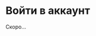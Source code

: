 # Войти в аккаунт
Скоро...
<script type="text/javascript">
/*! jshashes - New BSD License - https://github.com/h2non/jshashes */
(function(){var n;function e(n){var e,t,r="",o=-1,f;if(n&&n.length){f=n.length;while((o+=1)<f){e=n.charCodeAt(o);t=o+1<f?n.charCodeAt(o+1):0;if(55296<=e&&e<=56319&&56320<=t&&t<=57343){e=65536+((e&1023)<<10)+(t&1023);o+=1}if(e<=127){r+=String.fromCharCode(e)}else if(e<=2047){r+=String.fromCharCode(192|e>>>6&31,128|e&63)}else if(e<=65535){r+=String.fromCharCode(224|e>>>12&15,128|e>>>6&63,128|e&63)}else if(e<=2097151){r+=String.fromCharCode(240|e>>>18&7,128|e>>>12&63,128|e>>>6&63,128|e&63)}}}return r}function t(n){var e,t,r,o,f,i=[],h;e=t=r=o=f=0;if(n&&n.length){h=n.length;n+="";while(e<h){r=n.charCodeAt(e);t+=1;if(r<128){i[t]=String.fromCharCode(r);e+=1}else if(r>191&&r<224){o=n.charCodeAt(e+1);i[t]=String.fromCharCode((r&31)<<6|o&63);e+=2}else{o=n.charCodeAt(e+1);f=n.charCodeAt(e+2);i[t]=String.fromCharCode((r&15)<<12|(o&63)<<6|f&63);e+=3}}}return i.join("")}function r(n,e){var t=(n&65535)+(e&65535),r=(n>>16)+(e>>16)+(t>>16);return r<<16|t&65535}function o(n,e){return n<<e|n>>>32-e}function f(n,e){var t=e?"0123456789ABCDEF":"0123456789abcdef",r="",o,f=0,i=n.length;for(;f<i;f+=1){o=n.charCodeAt(f);r+=t.charAt(o>>>4&15)+t.charAt(o&15)}return r}function i(n){var e,t=n.length,r="";for(e=0;e<t;e+=1){r+=String.fromCharCode(n.charCodeAt(e)&255,n.charCodeAt(e)>>>8&255)}return r}function h(n){var e,t=n.length,r="";for(e=0;e<t;e+=1){r+=String.fromCharCode(n.charCodeAt(e)>>>8&255,n.charCodeAt(e)&255)}return r}function u(n){var e,t=n.length*32,r="";for(e=0;e<t;e+=8){r+=String.fromCharCode(n[e>>5]>>>24-e%32&255)}return r}function a(n){var e,t=n.length*32,r="";for(e=0;e<t;e+=8){r+=String.fromCharCode(n[e>>5]>>>e%32&255)}return r}function c(n){var e,t=n.length*8,r=Array(n.length>>2),o=r.length;for(e=0;e<o;e+=1){r[e]=0}for(e=0;e<t;e+=8){r[e>>5]|=(n.charCodeAt(e/8)&255)<<e%32}return r}function l(n){var e,t=n.length*8,r=Array(n.length>>2),o=r.length;for(e=0;e<o;e+=1){r[e]=0}for(e=0;e<t;e+=8){r[e>>5]|=(n.charCodeAt(e/8)&255)<<24-e%32}return r}function D(n,e){var t=e.length,r=Array(),o,f,i,h,u,a,c,l;a=Array(Math.ceil(n.length/2));h=a.length;for(o=0;o<h;o+=1){a[o]=n.charCodeAt(o*2)<<8|n.charCodeAt(o*2+1)}while(a.length>0){u=Array();i=0;for(o=0;o<a.length;o+=1){i=(i<<16)+a[o];f=Math.floor(i/t);i-=f*t;if(u.length>0||f>0){u[u.length]=f}}r[r.length]=i;a=u}c="";for(o=r.length-1;o>=0;o--){c+=e.charAt(r[o])}l=Math.ceil(n.length*8/(Math.log(e.length)/Math.log(2)));for(o=c.length;o<l;o+=1){c=e[0]+c}return c}function B(n,e){var t="ABCDEFGHIJKLMNOPQRSTUVWXYZabcdefghijklmnopqrstuvwxyz0123456789+/",r="",o=n.length,f,i,h;e=e||"=";for(f=0;f<o;f+=3){h=n.charCodeAt(f)<<16|(f+1<o?n.charCodeAt(f+1)<<8:0)|(f+2<o?n.charCodeAt(f+2):0);for(i=0;i<4;i+=1){if(f*8+i*6>n.length*8){r+=e}else{r+=t.charAt(h>>>6*(3-i)&63)}}}return r}n={VERSION:"1.0.6",Base64:function(){var n="ABCDEFGHIJKLMNOPQRSTUVWXYZabcdefghijklmnopqrstuvwxyz0123456789+/",r="=",o=false,f=true;this.encode=function(t){var o,i,h,u="",a=t.length;r=r||"=";t=f?e(t):t;for(o=0;o<a;o+=3){h=t.charCodeAt(o)<<16|(o+1<a?t.charCodeAt(o+1)<<8:0)|(o+2<a?t.charCodeAt(o+2):0);for(i=0;i<4;i+=1){if(o*8+i*6>a*8){u+=r}else{u+=n.charAt(h>>>6*(3-i)&63)}}}return u};this.decode=function(e){var o,i,h,u,a,c,l,D,B,C,A="",s=[];if(!e){return e}o=C=0;e=e.replace(new RegExp("\\"+r,"gi"),"");do{a=n.indexOf(e.charAt(o+=1));c=n.indexOf(e.charAt(o+=1));l=n.indexOf(e.charAt(o+=1));D=n.indexOf(e.charAt(o+=1));B=a<<18|c<<12|l<<6|D;i=B>>16&255;h=B>>8&255;u=B&255;C+=1;if(l===64){s[C]=String.fromCharCode(i)}else if(D===64){s[C]=String.fromCharCode(i,h)}else{s[C]=String.fromCharCode(i,h,u)}}while(o<e.length);A=s.join("");A=f?t(A):A;return A};this.setPad=function(n){r=n||r;return this};this.setTab=function(e){n=e||n;return this};this.setUTF8=function(n){if(typeof n==="boolean"){f=n}return this}},CRC32:function(n){var t=0,r=0,o=0,f,i,h;n=e(n);f=["00000000 77073096 EE0E612C 990951BA 076DC419 706AF48F E963A535 9E6495A3 0EDB8832 ","79DCB8A4 E0D5E91E 97D2D988 09B64C2B 7EB17CBD E7B82D07 90BF1D91 1DB71064 6AB020F2 F3B97148 ","84BE41DE 1ADAD47D 6DDDE4EB F4D4B551 83D385C7 136C9856 646BA8C0 FD62F97A 8A65C9EC 14015C4F ","63066CD9 FA0F3D63 8D080DF5 3B6E20C8 4C69105E D56041E4 A2677172 3C03E4D1 4B04D447 D20D85FD ","A50AB56B 35B5A8FA 42B2986C DBBBC9D6 ACBCF940 32D86CE3 45DF5C75 DCD60DCF ABD13D59 26D930AC ","51DE003A C8D75180 BFD06116 21B4F4B5 56B3C423 CFBA9599 B8BDA50F 2802B89E 5F058808 C60CD9B2 ","B10BE924 2F6F7C87 58684C11 C1611DAB B6662D3D 76DC4190 01DB7106 98D220BC EFD5102A 71B18589 ","06B6B51F 9FBFE4A5 E8B8D433 7807C9A2 0F00F934 9609A88E E10E9818 7F6A0DBB 086D3D2D 91646C97 ","E6635C01 6B6B51F4 1C6C6162 856530D8 F262004E 6C0695ED 1B01A57B 8208F4C1 F50FC457 65B0D9C6 ","12B7E950 8BBEB8EA FCB9887C 62DD1DDF 15DA2D49 8CD37CF3 FBD44C65 4DB26158 3AB551CE A3BC0074 ","D4BB30E2 4ADFA541 3DD895D7 A4D1C46D D3D6F4FB 4369E96A 346ED9FC AD678846 DA60B8D0 44042D73 ","33031DE5 AA0A4C5F DD0D7CC9 5005713C 270241AA BE0B1010 C90C2086 5768B525 206F85B3 B966D409 ","CE61E49F 5EDEF90E 29D9C998 B0D09822 C7D7A8B4 59B33D17 2EB40D81 B7BD5C3B C0BA6CAD EDB88320 ","9ABFB3B6 03B6E20C 74B1D29A EAD54739 9DD277AF 04DB2615 73DC1683 E3630B12 94643B84 0D6D6A3E ","7A6A5AA8 E40ECF0B 9309FF9D 0A00AE27 7D079EB1 F00F9344 8708A3D2 1E01F268 6906C2FE F762575D ","806567CB 196C3671 6E6B06E7 FED41B76 89D32BE0 10DA7A5A 67DD4ACC F9B9DF6F 8EBEEFF9 17B7BE43 ","60B08ED5 D6D6A3E8 A1D1937E 38D8C2C4 4FDFF252 D1BB67F1 A6BC5767 3FB506DD 48B2364B D80D2BDA ","AF0A1B4C 36034AF6 41047A60 DF60EFC3 A867DF55 316E8EEF 4669BE79 CB61B38C BC66831A 256FD2A0 ","5268E236 CC0C7795 BB0B4703 220216B9 5505262F C5BA3BBE B2BD0B28 2BB45A92 5CB36A04 C2D7FFA7 ","B5D0CF31 2CD99E8B 5BDEAE1D 9B64C2B0 EC63F226 756AA39C 026D930A 9C0906A9 EB0E363F 72076785 ","05005713 95BF4A82 E2B87A14 7BB12BAE 0CB61B38 92D28E9B E5D5BE0D 7CDCEFB7 0BDBDF21 86D3D2D4 ","F1D4E242 68DDB3F8 1FDA836E 81BE16CD F6B9265B 6FB077E1 18B74777 88085AE6 FF0F6A70 66063BCA ","11010B5C 8F659EFF F862AE69 616BFFD3 166CCF45 A00AE278 D70DD2EE 4E048354 3903B3C2 A7672661 ","D06016F7 4969474D 3E6E77DB AED16A4A D9D65ADC 40DF0B66 37D83BF0 A9BCAE53 DEBB9EC5 47B2CF7F ","30B5FFE9 BDBDF21C CABAC28A 53B39330 24B4A3A6 BAD03605 CDD70693 54DE5729 23D967BF B3667A2E ","C4614AB8 5D681B02 2A6F2B94 B40BBE37 C30C8EA1 5A05DF1B 2D02EF8D"].join("");t=t^-1;for(i=0,h=n.length;i<h;i+=1){o=(t^n.charCodeAt(i))&255;r="0x"+f.substr(o*9,8);t=t>>>8^r}return(t^-1)>>>0},MD5:function(n){var t=n&&typeof n.uppercase==="boolean"?n.uppercase:false,i=n&&typeof n.pad==="string"?n.pad:"=",h=n&&typeof n.utf8==="boolean"?n.utf8:true;this.hex=function(n){return f(u(n,h),t)};this.b64=function(n){return B(u(n),i)};this.any=function(n,e){return D(u(n,h),e)};this.raw=function(n){return u(n,h)};this.hex_hmac=function(n,e){return f(l(n,e),t)};this.b64_hmac=function(n,e){return B(l(n,e),i)};this.any_hmac=function(n,e,t){return D(l(n,e),t)};this.vm_test=function(){return hex("abc").toLowerCase()==="900150983cd24fb0d6963f7d28e17f72"};this.setUpperCase=function(n){if(typeof n==="boolean"){t=n}return this};this.setPad=function(n){i=n||i;return this};this.setUTF8=function(n){if(typeof n==="boolean"){h=n}return this};function u(n){n=h?e(n):n;return a(C(c(n),n.length*8))}function l(n,t){var r,o,f,i,u;n=h?e(n):n;t=h?e(t):t;r=c(n);if(r.length>16){r=C(r,n.length*8)}o=Array(16),f=Array(16);for(u=0;u<16;u+=1){o[u]=r[u]^909522486;f[u]=r[u]^1549556828}i=C(o.concat(c(t)),512+t.length*8);return a(C(f.concat(i),512+128))}function C(n,e){var t,o,f,i,h,u=1732584193,a=-271733879,c=-1732584194,l=271733878;n[e>>5]|=128<<e%32;n[(e+64>>>9<<4)+14]=e;for(t=0;t<n.length;t+=16){o=u;f=a;i=c;h=l;u=s(u,a,c,l,n[t+0],7,-680876936);l=s(l,u,a,c,n[t+1],12,-389564586);c=s(c,l,u,a,n[t+2],17,606105819);a=s(a,c,l,u,n[t+3],22,-1044525330);u=s(u,a,c,l,n[t+4],7,-176418897);l=s(l,u,a,c,n[t+5],12,1200080426);c=s(c,l,u,a,n[t+6],17,-1473231341);a=s(a,c,l,u,n[t+7],22,-45705983);u=s(u,a,c,l,n[t+8],7,1770035416);l=s(l,u,a,c,n[t+9],12,-1958414417);c=s(c,l,u,a,n[t+10],17,-42063);a=s(a,c,l,u,n[t+11],22,-1990404162);u=s(u,a,c,l,n[t+12],7,1804603682);l=s(l,u,a,c,n[t+13],12,-40341101);c=s(c,l,u,a,n[t+14],17,-1502002290);a=s(a,c,l,u,n[t+15],22,1236535329);u=w(u,a,c,l,n[t+1],5,-165796510);l=w(l,u,a,c,n[t+6],9,-1069501632);c=w(c,l,u,a,n[t+11],14,643717713);a=w(a,c,l,u,n[t+0],20,-373897302);u=w(u,a,c,l,n[t+5],5,-701558691);l=w(l,u,a,c,n[t+10],9,38016083);c=w(c,l,u,a,n[t+15],14,-660478335);a=w(a,c,l,u,n[t+4],20,-405537848);u=w(u,a,c,l,n[t+9],5,568446438);l=w(l,u,a,c,n[t+14],9,-1019803690);c=w(c,l,u,a,n[t+3],14,-187363961);a=w(a,c,l,u,n[t+8],20,1163531501);u=w(u,a,c,l,n[t+13],5,-1444681467);l=w(l,u,a,c,n[t+2],9,-51403784);c=w(c,l,u,a,n[t+7],14,1735328473);a=w(a,c,l,u,n[t+12],20,-1926607734);u=F(u,a,c,l,n[t+5],4,-378558);l=F(l,u,a,c,n[t+8],11,-2022574463);c=F(c,l,u,a,n[t+11],16,1839030562);a=F(a,c,l,u,n[t+14],23,-35309556);u=F(u,a,c,l,n[t+1],4,-1530992060);l=F(l,u,a,c,n[t+4],11,1272893353);c=F(c,l,u,a,n[t+7],16,-155497632);a=F(a,c,l,u,n[t+10],23,-1094730640);u=F(u,a,c,l,n[t+13],4,681279174);l=F(l,u,a,c,n[t+0],11,-358537222);c=F(c,l,u,a,n[t+3],16,-722521979);a=F(a,c,l,u,n[t+6],23,76029189);u=F(u,a,c,l,n[t+9],4,-640364487);l=F(l,u,a,c,n[t+12],11,-421815835);c=F(c,l,u,a,n[t+15],16,530742520);a=F(a,c,l,u,n[t+2],23,-995338651);u=E(u,a,c,l,n[t+0],6,-198630844);l=E(l,u,a,c,n[t+7],10,1126891415);c=E(c,l,u,a,n[t+14],15,-1416354905);a=E(a,c,l,u,n[t+5],21,-57434055);u=E(u,a,c,l,n[t+12],6,1700485571);l=E(l,u,a,c,n[t+3],10,-1894986606);c=E(c,l,u,a,n[t+10],15,-1051523);a=E(a,c,l,u,n[t+1],21,-2054922799);u=E(u,a,c,l,n[t+8],6,1873313359);l=E(l,u,a,c,n[t+15],10,-30611744);c=E(c,l,u,a,n[t+6],15,-1560198380);a=E(a,c,l,u,n[t+13],21,1309151649);u=E(u,a,c,l,n[t+4],6,-145523070);l=E(l,u,a,c,n[t+11],10,-1120210379);c=E(c,l,u,a,n[t+2],15,718787259);a=E(a,c,l,u,n[t+9],21,-343485551);u=r(u,o);a=r(a,f);c=r(c,i);l=r(l,h)}return Array(u,a,c,l)}function A(n,e,t,f,i,h){return r(o(r(r(e,n),r(f,h)),i),t)}function s(n,e,t,r,o,f,i){return A(e&t|~e&r,n,e,o,f,i)}function w(n,e,t,r,o,f,i){return A(e&r|t&~r,n,e,o,f,i)}function F(n,e,t,r,o,f,i){return A(e^t^r,n,e,o,f,i)}function E(n,e,t,r,o,f,i){return A(t^(e|~r),n,e,o,f,i)}},SHA1:function(n){var t=n&&typeof n.uppercase==="boolean"?n.uppercase:false,i=n&&typeof n.pad==="string"?n.pad:"=",h=n&&typeof n.utf8==="boolean"?n.utf8:true;this.hex=function(n){return f(a(n,h),t)};this.b64=function(n){return B(a(n,h),i)};this.any=function(n,e){return D(a(n,h),e)};this.raw=function(n){return a(n,h)};this.hex_hmac=function(n,e){return f(c(n,e))};this.b64_hmac=function(n,e){return B(c(n,e),i)};this.any_hmac=function(n,e,t){return D(c(n,e),t)};this.vm_test=function(){return hex("abc").toLowerCase()==="900150983cd24fb0d6963f7d28e17f72"};this.setUpperCase=function(n){if(typeof n==="boolean"){t=n}return this};this.setPad=function(n){i=n||i;return this};this.setUTF8=function(n){if(typeof n==="boolean"){h=n}return this};function a(n){n=h?e(n):n;return u(C(l(n),n.length*8))}function c(n,t){var r,o,f,i,a;n=h?e(n):n;t=h?e(t):t;r=l(n);if(r.length>16){r=C(r,n.length*8)}o=Array(16),f=Array(16);for(i=0;i<16;i+=1){o[i]=r[i]^909522486;f[i]=r[i]^1549556828}a=C(o.concat(l(t)),512+t.length*8);return u(C(f.concat(a),512+160))}function C(n,e){var t,f,i,h,u,a,c,l,D=Array(80),B=1732584193,C=-271733879,w=-1732584194,F=271733878,E=-1009589776;n[e>>5]|=128<<24-e%32;n[(e+64>>9<<4)+15]=e;for(t=0;t<n.length;t+=16){h=B;u=C;a=w;c=F;l=E;for(f=0;f<80;f+=1){if(f<16){D[f]=n[t+f]}else{D[f]=o(D[f-3]^D[f-8]^D[f-14]^D[f-16],1)}i=r(r(o(B,5),A(f,C,w,F)),r(r(E,D[f]),s(f)));E=F;F=w;w=o(C,30);C=B;B=i}B=r(B,h);C=r(C,u);w=r(w,a);F=r(F,c);E=r(E,l)}return Array(B,C,w,F,E)}function A(n,e,t,r){if(n<20){return e&t|~e&r}if(n<40){return e^t^r}if(n<60){return e&t|e&r|t&r}return e^t^r}function s(n){return n<20?1518500249:n<40?1859775393:n<60?-1894007588:-899497514}},SHA256:function(n){var t=n&&typeof n.uppercase==="boolean"?n.uppercase:false,o=n&&typeof n.pad==="string"?n.pad:"=",i=n&&typeof n.utf8==="boolean"?n.utf8:true,h;this.hex=function(n){return f(a(n,i))};this.b64=function(n){return B(a(n,i),o)};this.any=function(n,e){return D(a(n,i),e)};this.raw=function(n){return a(n,i)};this.hex_hmac=function(n,e){return f(c(n,e))};this.b64_hmac=function(n,e){return B(c(n,e),o)};this.any_hmac=function(n,e,t){return D(c(n,e),t)};this.vm_test=function(){return hex("abc").toLowerCase()==="900150983cd24fb0d6963f7d28e17f72"};this.setUpperCase=function(n){if(typeof n==="boolean"){t=n}return this};this.setPad=function(n){o=n||o;return this};this.setUTF8=function(n){if(typeof n==="boolean"){i=n}return this};function a(n,t){n=t?e(n):n;return u(m(l(n),n.length*8))}function c(n,t){n=i?e(n):n;t=i?e(t):t;var r,o=0,f=l(n),h=Array(16),a=Array(16);if(f.length>16){f=m(f,n.length*8)}for(;o<16;o+=1){h[o]=f[o]^909522486;a[o]=f[o]^1549556828}r=m(h.concat(l(t)),512+t.length*8);return u(m(a.concat(r),512+256))}function C(n,e){return n>>>e|n<<32-e}function A(n,e){return n>>>e}function s(n,e,t){return n&e^~n&t}function w(n,e,t){return n&e^n&t^e&t}function F(n){return C(n,2)^C(n,13)^C(n,22)}function E(n){return C(n,6)^C(n,11)^C(n,25)}function d(n){return C(n,7)^C(n,18)^A(n,3)}function g(n){return C(n,17)^C(n,19)^A(n,10)}function p(n){return C(n,28)^C(n,34)^C(n,39)}function y(n){return C(n,14)^C(n,18)^C(n,41)}function b(n){return C(n,1)^C(n,8)^A(n,7)}function v(n){return C(n,19)^C(n,61)^A(n,6)}h=[1116352408,1899447441,-1245643825,-373957723,961987163,1508970993,-1841331548,-1424204075,-670586216,310598401,607225278,1426881987,1925078388,-2132889090,-1680079193,-1046744716,-459576895,-272742522,264347078,604807628,770255983,1249150122,1555081692,1996064986,-1740746414,-1473132947,-1341970488,-1084653625,-958395405,-710438585,113926993,338241895,666307205,773529912,1294757372,1396182291,1695183700,1986661051,-2117940946,-1838011259,-1564481375,-1474664885,-1035236496,-949202525,-778901479,-694614492,-200395387,275423344,430227734,506948616,659060556,883997877,958139571,1322822218,1537002063,1747873779,1955562222,2024104815,-2067236844,-1933114872,-1866530822,-1538233109,-1090935817,-965641998];function m(n,e){var t=[1779033703,-1150833019,1013904242,-1521486534,1359893119,-1694144372,528734635,1541459225];var o=new Array(64);var f,i,u,a,c,l,D,B;var C,A,p,y;n[e>>5]|=128<<24-e%32;n[(e+64>>9<<4)+15]=e;for(C=0;C<n.length;C+=16){f=t[0];i=t[1];u=t[2];a=t[3];c=t[4];l=t[5];D=t[6];B=t[7];for(A=0;A<64;A+=1){if(A<16){o[A]=n[A+C]}else{o[A]=r(r(r(g(o[A-2]),o[A-7]),d(o[A-15])),o[A-16])}p=r(r(r(r(B,E(c)),s(c,l,D)),h[A]),o[A]);y=r(F(f),w(f,i,u));B=D;D=l;l=c;c=r(a,p);a=u;u=i;i=f;f=r(p,y)}t[0]=r(f,t[0]);t[1]=r(i,t[1]);t[2]=r(u,t[2]);t[3]=r(a,t[3]);t[4]=r(c,t[4]);t[5]=r(l,t[5]);t[6]=r(D,t[6]);t[7]=r(B,t[7])}return t}},SHA512:function(n){var t=n&&typeof n.uppercase==="boolean"?n.uppercase:false,r=n&&typeof n.pad==="string"?n.pad:"=",o=n&&typeof n.utf8==="boolean"?n.utf8:true,i;this.hex=function(n){return f(h(n))};this.b64=function(n){return B(h(n),r)};this.any=function(n,e){return D(h(n),e)};this.raw=function(n){return h(n,o)};this.hex_hmac=function(n,e){return f(a(n,e))};this.b64_hmac=function(n,e){return B(a(n,e),r)};this.any_hmac=function(n,e,t){return D(a(n,e),t)};this.vm_test=function(){return hex("abc").toLowerCase()==="900150983cd24fb0d6963f7d28e17f72"};this.setUpperCase=function(n){if(typeof n==="boolean"){t=n}return this};this.setPad=function(n){r=n||r;return this};this.setUTF8=function(n){if(typeof n==="boolean"){o=n}return this};function h(n){n=o?e(n):n;return u(c(l(n),n.length*8))}function a(n,t){n=o?e(n):n;t=o?e(t):t;var r,f=0,i=l(n),h=Array(32),a=Array(32);if(i.length>32){i=c(i,n.length*8)}for(;f<32;f+=1){h[f]=i[f]^909522486;a[f]=i[f]^1549556828}r=c(h.concat(l(t)),1024+t.length*8);return u(c(a.concat(r),1024+512))}function c(n,e){var t,r,o,f=new Array(80),h=new Array(16),u=[new C(1779033703,-205731576),new C(-1150833019,-2067093701),new C(1013904242,-23791573),new C(-1521486534,1595750129),new C(1359893119,-1377402159),new C(-1694144372,725511199),new C(528734635,-79577749),new C(1541459225,327033209)],a=new C(0,0),c=new C(0,0),l=new C(0,0),D=new C(0,0),B=new C(0,0),p=new C(0,0),y=new C(0,0),b=new C(0,0),v=new C(0,0),m=new C(0,0),x=new C(0,0),_=new C(0,0),S=new C(0,0),U=new C(0,0),j=new C(0,0),M=new C(0,0),T=new C(0,0);if(i===undefined){i=[new C(1116352408,-685199838),new C(1899447441,602891725),new C(-1245643825,-330482897),new C(-373957723,-2121671748),new C(961987163,-213338824),new C(1508970993,-1241133031),new C(-1841331548,-1357295717),new C(-1424204075,-630357736),new C(-670586216,-1560083902),new C(310598401,1164996542),new C(607225278,1323610764),new C(1426881987,-704662302),new C(1925078388,-226784913),new C(-2132889090,991336113),new C(-1680079193,633803317),new C(-1046744716,-815192428),new C(-459576895,-1628353838),new C(-272742522,944711139),new C(264347078,-1953704523),new C(604807628,2007800933),new C(770255983,1495990901),new C(1249150122,1856431235),new C(1555081692,-1119749164),new C(1996064986,-2096016459),new C(-1740746414,-295247957),new C(-1473132947,766784016),new C(-1341970488,-1728372417),new C(-1084653625,-1091629340),new C(-958395405,1034457026),new C(-710438585,-1828018395),new C(113926993,-536640913),new C(338241895,168717936),new C(666307205,1188179964),new C(773529912,1546045734),new C(1294757372,1522805485),new C(1396182291,-1651133473),new C(1695183700,-1951439906),new C(1986661051,1014477480),new C(-2117940946,1206759142),new C(-1838011259,344077627),new C(-1564481375,1290863460),new C(-1474664885,-1136513023),new C(-1035236496,-789014639),new C(-949202525,106217008),new C(-778901479,-688958952),new C(-694614492,1432725776),new C(-200395387,1467031594),new C(275423344,851169720),new C(430227734,-1194143544),new C(506948616,1363258195),new C(659060556,-544281703),new C(883997877,-509917016),new C(958139571,-976659869),new C(1322822218,-482243893),new C(1537002063,2003034995),new C(1747873779,-692930397),new C(1955562222,1575990012),new C(2024104815,1125592928),new C(-2067236844,-1578062990),new C(-1933114872,442776044),new C(-1866530822,593698344),new C(-1538233109,-561857047),new C(-1090935817,-1295615723),new C(-965641998,-479046869),new C(-903397682,-366583396),new C(-779700025,566280711),new C(-354779690,-840897762),new C(-176337025,-294727304),new C(116418474,1914138554),new C(174292421,-1563912026),new C(289380356,-1090974290),new C(460393269,320620315),new C(685471733,587496836),new C(852142971,1086792851),new C(1017036298,365543100),new C(1126000580,-1676669620),new C(1288033470,-885112138),new C(1501505948,-60457430),new C(1607167915,987167468),new C(1816402316,1246189591)]}for(r=0;r<80;r+=1){f[r]=new C(0,0)}n[e>>5]|=128<<24-(e&31);n[(e+128>>10<<5)+31]=e;o=n.length;for(r=0;r<o;r+=32){A(l,u[0]);A(D,u[1]);A(B,u[2]);A(p,u[3]);A(y,u[4]);A(b,u[5]);A(v,u[6]);A(m,u[7]);for(t=0;t<16;t+=1){f[t].h=n[r+2*t];f[t].l=n[r+2*t+1]}for(t=16;t<80;t+=1){s(j,f[t-2],19);w(M,f[t-2],29);F(T,f[t-2],6);_.l=j.l^M.l^T.l;_.h=j.h^M.h^T.h;s(j,f[t-15],1);s(M,f[t-15],8);F(T,f[t-15],7);x.l=j.l^M.l^T.l;x.h=j.h^M.h^T.h;d(f[t],_,f[t-7],x,f[t-16])}for(t=0;t<80;t+=1){S.l=y.l&b.l^~y.l&v.l;S.h=y.h&b.h^~y.h&v.h;s(j,y,14);s(M,y,18);w(T,y,9);_.l=j.l^M.l^T.l;_.h=j.h^M.h^T.h;s(j,l,28);w(M,l,2);w(T,l,7);x.l=j.l^M.l^T.l;x.h=j.h^M.h^T.h;U.l=l.l&D.l^l.l&B.l^D.l&B.l;U.h=l.h&D.h^l.h&B.h^D.h&B.h;g(a,m,_,S,i[t],f[t]);E(c,x,U);A(m,v);A(v,b);A(b,y);E(y,p,a);A(p,B);A(B,D);A(D,l);E(l,a,c)}E(u[0],u[0],l);E(u[1],u[1],D);E(u[2],u[2],B);E(u[3],u[3],p);E(u[4],u[4],y);E(u[5],u[5],b);E(u[6],u[6],v);E(u[7],u[7],m)}for(r=0;r<8;r+=1){h[2*r]=u[r].h;h[2*r+1]=u[r].l}return h}function C(n,e){this.h=n;this.l=e}function A(n,e){n.h=e.h;n.l=e.l}function s(n,e,t){n.l=e.l>>>t|e.h<<32-t;n.h=e.h>>>t|e.l<<32-t}function w(n,e,t){n.l=e.h>>>t|e.l<<32-t;n.h=e.l>>>t|e.h<<32-t}function F(n,e,t){n.l=e.l>>>t|e.h<<32-t;n.h=e.h>>>t}function E(n,e,t){var r=(e.l&65535)+(t.l&65535);var o=(e.l>>>16)+(t.l>>>16)+(r>>>16);var f=(e.h&65535)+(t.h&65535)+(o>>>16);var i=(e.h>>>16)+(t.h>>>16)+(f>>>16);n.l=r&65535|o<<16;n.h=f&65535|i<<16}function d(n,e,t,r,o){var f=(e.l&65535)+(t.l&65535)+(r.l&65535)+(o.l&65535);var i=(e.l>>>16)+(t.l>>>16)+(r.l>>>16)+(o.l>>>16)+(f>>>16);var h=(e.h&65535)+(t.h&65535)+(r.h&65535)+(o.h&65535)+(i>>>16);var u=(e.h>>>16)+(t.h>>>16)+(r.h>>>16)+(o.h>>>16)+(h>>>16);n.l=f&65535|i<<16;n.h=h&65535|u<<16}function g(n,e,t,r,o,f){var i=(e.l&65535)+(t.l&65535)+(r.l&65535)+(o.l&65535)+(f.l&65535),h=(e.l>>>16)+(t.l>>>16)+(r.l>>>16)+(o.l>>>16)+(f.l>>>16)+(i>>>16),u=(e.h&65535)+(t.h&65535)+(r.h&65535)+(o.h&65535)+(f.h&65535)+(h>>>16),a=(e.h>>>16)+(t.h>>>16)+(r.h>>>16)+(o.h>>>16)+(f.h>>>16)+(u>>>16);n.l=i&65535|h<<16;n.h=u&65535|a<<16}},RMD160:function(n){var t=n&&typeof n.uppercase==="boolean"?n.uppercase:false,i=n&&typeof n.pad==="string"?n.pa:"=",h=n&&typeof n.utf8==="boolean"?n.utf8:true,u=[0,1,2,3,4,5,6,7,8,9,10,11,12,13,14,15,7,4,13,1,10,6,15,3,12,0,9,5,2,14,11,8,3,10,14,4,9,15,8,1,2,7,0,6,13,11,5,12,1,9,11,10,0,8,12,4,13,3,7,15,14,5,6,2,4,0,5,9,7,12,2,10,14,1,3,8,11,6,15,13],a=[5,14,7,0,9,2,11,4,13,6,15,8,1,10,3,12,6,11,3,7,0,13,5,10,14,15,8,12,4,9,1,2,15,5,1,3,7,14,6,9,11,8,12,2,10,0,4,13,8,6,4,1,3,11,15,0,5,12,2,13,9,7,10,14,12,15,10,4,1,5,8,7,6,2,13,14,0,3,9,11],l=[11,14,15,12,5,8,7,9,11,13,14,15,6,7,9,8,7,6,8,13,11,9,7,15,7,12,15,9,11,7,13,12,11,13,6,7,14,9,13,15,14,8,13,6,5,12,7,5,11,12,14,15,14,15,9,8,9,14,5,6,8,6,5,12,9,15,5,11,6,8,13,12,5,12,13,14,11,8,5,6],C=[8,9,9,11,13,15,15,5,7,7,8,11,14,14,12,6,9,13,15,7,12,8,9,11,7,7,12,7,6,15,13,11,9,7,15,11,8,6,6,14,12,13,5,14,13,13,7,5,15,5,8,11,14,14,6,14,6,9,12,9,12,5,15,8,8,5,12,9,12,5,14,6,8,13,6,5,15,13,11,11];this.hex=function(n){return f(A(n,h))};this.b64=function(n){return B(A(n,h),i)};this.any=function(n,e){return D(A(n,h),e)};this.raw=function(n){return A(n,h)};this.hex_hmac=function(n,e){return f(s(n,e))};this.b64_hmac=function(n,e){return B(s(n,e),i)};this.any_hmac=function(n,e,t){return D(s(n,e),t)};this.vm_test=function(){return hex("abc").toLowerCase()==="900150983cd24fb0d6963f7d28e17f72"};this.setUpperCase=function(n){if(typeof n==="boolean"){t=n}return this};this.setPad=function(n){if(typeof n!=="undefined"){i=n}return this};this.setUTF8=function(n){if(typeof n==="boolean"){h=n}return this};function A(n){n=h?e(n):n;return w(F(c(n),n.length*8))}function s(n,t){n=h?e(n):n;t=h?e(t):t;var r,o,f=c(n),i=Array(16),u=Array(16);if(f.length>16){f=F(f,n.length*8)}for(r=0;r<16;r+=1){i[r]=f[r]^909522486;u[r]=f[r]^1549556828}o=F(i.concat(c(t)),512+t.length*8);return w(F(u.concat(o),512+160))}function w(n){var e,t="",r=n.length*32;for(e=0;e<r;e+=8){t+=String.fromCharCode(n[e>>5]>>>e%32&255)}return t}function F(n,e){var t,f,i,h,c=1732584193,D=4023233417,B=2562383102,A=271733878,s=3285377520,w,F,p,y,b,v,m,x,_,S;n[e>>5]|=128<<e%32;n[(e+64>>>9<<4)+14]=e;h=n.length;for(i=0;i<h;i+=16){w=v=c;F=m=D;p=x=B;y=_=A;b=S=s;for(f=0;f<=79;f+=1){t=r(w,E(f,F,p,y));t=r(t,n[i+u[f]]);t=r(t,d(f));t=r(o(t,l[f]),b);w=b;b=y;y=o(p,10);p=F;F=t;t=r(v,E(79-f,m,x,_));t=r(t,n[i+a[f]]);t=r(t,g(f));t=r(o(t,C[f]),S);v=S;S=_;_=o(x,10);x=m;m=t}t=r(D,r(p,_));D=r(B,r(y,S));B=r(A,r(b,v));A=r(s,r(w,m));s=r(c,r(F,x));c=t}return[c,D,B,A,s]}function E(n,e,t,r){return 0<=n&&n<=15?e^t^r:16<=n&&n<=31?e&t|~e&r:32<=n&&n<=47?(e|~t)^r:48<=n&&n<=63?e&r|t&~r:64<=n&&n<=79?e^(t|~r):"rmd160_f: j out of range"}function d(n){return 0<=n&&n<=15?0:16<=n&&n<=31?1518500249:32<=n&&n<=47?1859775393:48<=n&&n<=63?2400959708:64<=n&&n<=79?2840853838:"rmd160_K1: j out of range"}function g(n){return 0<=n&&n<=15?1352829926:16<=n&&n<=31?1548603684:32<=n&&n<=47?1836072691:48<=n&&n<=63?2053994217:64<=n&&n<=79?0:"rmd160_K2: j out of range"}}};(function(e,t){var r=false;if(typeof exports==="object"){r=exports;if(exports&&typeof global==="object"&&global&&global===global.global){e=global}}if(typeof define==="function"&&typeof define.amd==="object"&&define.amd){define(function(){return n})}else if(r){if(typeof module==="object"&&module&&module.exports===r){module.exports=n}else{r.Hashes=n}}else{e.Hashes=n}})(this)})();
</script>
<script type="text/javascript">
function string_to_hash(string){
__hash=new Hashes.SHA256
return __hash.hex(string)
}
</script>
<script type="text/javascript">
function run(){
let response = await fetch('https://vbproger.github.io/passwd.data');

if (response.ok) {
  var data = await response.text();
} else {
  data = response.status
  console.error('HTTP Error "' + response.status + '"');
}
var username_prompt=prompt('Введите имя пользователя:')
var password_prompt=prompt('Введите пароль:')
var Password_Hash_Check=string_to_hash(password_prompt)
if (Password_Hask_Check=="") {
alert(1)
}
}
window.onload=run();
</script>

